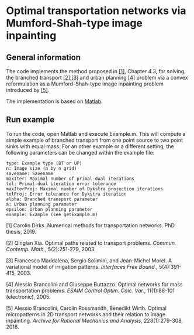 # Optimal transportation networks via Mumford-Shah-type image inpainting 

## General information 

The code implements the method proposed in [[1]](), Chapter 4.3, for solving the branched transport [[2]](http://www.uvm.edu/pdodds/research/papers/others/2003/xia2003a.pdf),[[3]](https://pdfs.semanticscholar.org/d766/7ac83e8dd7c8ce452fe63775a3ddd705efd9.pdf) and urban planning [[4]](http://www.numdam.org/article/COCV_2005__11_1_88_0.pdf) problem via a convex reformulation as a Mumford–Shah-type image inpainting problem introduced by [[5]](https://arxiv.org/abs/1601.07402).

The implementation is based on [Matlab](https://www.mathworks.com/products/matlab.html). 


## Run example 

To run the code, open Matlab and execute Example.m. This will compute a simple example of branched transport from one point source to two point sinks with equal mass. For an other example or a different setting, the following parameters can be changed within the example file:

	type: Example type (BT or UP)
	n: Image size (n by n grid) 
	savename: Savename 
	maxIter: Maximal number of primal-dual iterations
	tol: Primal-dual iteration error tolerance 
	maxIterProj: Maximal number of Dykstra projection iterations 
	tolProj: Error tolerance for Dykstra iteration 
	alpha: Branched transport parameter 
	a: Urban planning parameter
	epsilon: Urban planning parameter 
	example: Example (see getExample.m)


[1] Carolin Dirks. Numerical methods for transportation networks. PhD thesis, 2019.

[2] Qinglan Xia. Optimal paths related to transport problems. *Commun. Contemp. Math.*, 5(2):251-279, 2003. 

[3] Francesco Maddalena, Sergio Solimini, and Jean-Michel Morel. A variational model of irrigation patterns. *Interfaces Free Bound.*, 5(4):391-415, 2003.

[4] Alessio Brancolini and Giuseppe Buttazzo. Optimal networks for mass transportation problems. *ESAIM Control Optim. Calc. Var.*, 11(1):88-101 (electronic), 2005.

[5] Alessio Brancolini, Carolin Rossmanith, Benedikt Wirth. Optimal micropatterns in 2D transport networks and their relation to image inpainting. *Archive for Rational Mechanics and Analysis*, 228(1):279-308, 2018.

